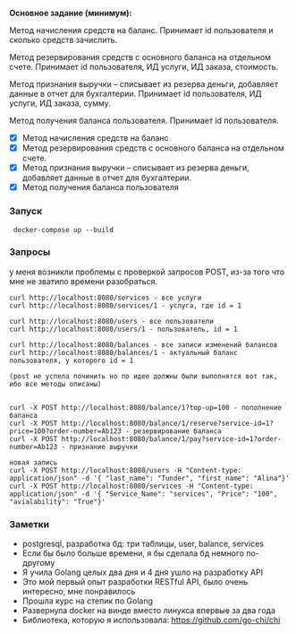 **Основное задание (минимум):**

Метод начисления средств на баланс. Принимает id пользователя и сколько средств зачислить.

Метод резервирования средств с основного баланса на отдельном счете. Принимает id пользователя, ИД услуги, ИД заказа, стоимость.

Метод признания выручки – списывает из резерва деньги, добавляет данные в отчет для бухгалтерии. Принимает id пользователя, ИД услуги, ИД заказа, сумму.

Метод получения баланса пользователя. Принимает id пользователя.


- [x] Метод начисления средств на баланс
- [x] Метод резервирования средств с основного баланса на отдельном счете.
- [x] Метод признания выручки – списывает из резерва деньги, добавляет данные в отчет для бухгалтерии.
- [x] Метод получения баланса пользователя

### Запуск

```
 docker-compose up --build
```

### Запросы
у меня возникли проблемы с проверкой запросов POST, из-за того что мне не зватило времени разобраться. 

```
curl http://localhost:8080/services - все услуги
curl http://localhost:8080/services/1 - услуга, где id = 1

curl http://localhost:8080/users - все пользователи
curl http://localhost:8080/users/1 - пользователь, id = 1

curl http://localhost:8080/balances - все записи изменений балансов
curl http://localhost:8080/balances/1 - актуальный баланс пользователя, у которого id = 1

(post не успела починить но по идее должны были выполнятся вот так, ибо все методы описаны)


curl -X POST http://localhost:8080/balance/1?top-up=100 - пополнение баланса
curl -X POST http://localhost:8080/balance/1/reserve?service-id=1?price=100?order-number=Ab123 - резервирование баланса
curl -X POST http://localhost:8080/balance/1/pay?service-id=1?order-number=Ab123 - признание выручки

новая запись
curl -X POST http://localhost:8080/users -H "Content-type: application/json" -d '{ "last_name": "Tunder", "first_name": "Alina"}'
curl -X POST http://localhost:8080/services -H "Content-type: application/json" -d '{ "Service_Name": "services", "Price": "100", "avialability": "True"}' 
```

### Заметки
- postgresql, разработка бд: три таблицы, user, balance, services
- Если бы было больше времени, я бы сделала бд немного по-другому
- Я учила Golang целых два дня и 4 дня ушло на разработку API
- Это мой первый опыт разработки RESTful API, было очень интересно, мне понравилось
- Прошла курс на степик по Golang
- Развернула docker на винде вместо линукса впервые за два года
- Библиотека, которую я использовала: https://github.com/go-chi/chi
